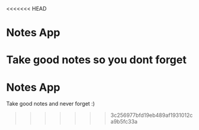 <<<<<<< HEAD
# Notes App 
Take good notes so you dont forget
=======
# Notes App
Take good notes and never forget :)
>>>>>>> 3c256977bfd19eb489af1931012ca9b5fc33a